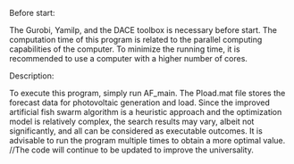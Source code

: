 Before start:

The Gurobi, Yamilp, and the DACE toolbox is necessary before start.
The computation time of this program is related to the parallel computing capabilities of the computer. 
To minimize the running time, it is recommended to use a computer with a higher number of cores.


Description:

To execute this program, simply run AF_main.
The Pload.mat file stores the forecast data for photovoltaic generation and load.
Since the improved artificial fish swarm algorithm is a heuristic approach and the optimization model is relatively complex, the search results may vary, albeit not significantly, and all can be considered as executable outcomes. 
It is advisable to run the program multiple times to obtain a more optimal value.
//The code will continue to be updated to improve the universality.
